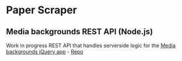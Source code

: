 # Paper Scraper

## Media backgrounds REST API (Node.js)

Work in progress REST API that handles serverside logic for the [Media backgrounds jQuery app](http://www.icodejs.com/playpen/javascript/mediaBackgrounds/) - [Repo](https://github.com/icodejs/jQuery.mediaBackgrounds)